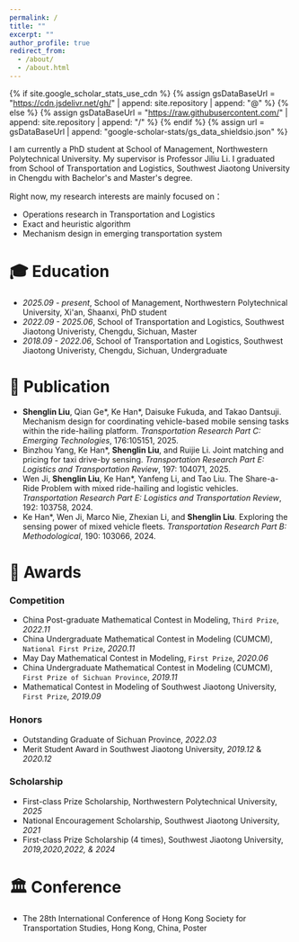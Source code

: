 ```yaml
---
permalink: /
title: ""
excerpt: ""
author_profile: true
redirect_from: 
  - /about/
  - /about.html
---
```


{% if site.google_scholar_stats_use_cdn %}
{% assign gsDataBaseUrl = "https://cdn.jsdelivr.net/gh/" | append: site.repository | append: "@" %}
{% else %}
{% assign gsDataBaseUrl = "https://raw.githubusercontent.com/" | append: site.repository | append: "/" %}
{% endif %}
{% assign url = gsDataBaseUrl | append: "google-scholar-stats/gs_data_shieldsio.json" %}

<span class='anchor' id='about-me'></span>

I am currently a PhD student at School of Management, Northwestern Polytechnical University. My supervisor is Professor Jiliu Li. I graduated from School of Transportation and Logistics, Southwest Jiaotong University in Chengdu with Bachelor's and Master's degree.

[//]: # ( <a href='https://scholar.google.com/citations?user=WMkMTb4AAAAJ'><img src="https://img.shields.io/endpoint?url={{ url | url_encode }}&logo=Google%20Scholar&labelColor=f6f6f6&color=9cf&style=flat&label=引用"></a>。)

Right now, my research interests are mainly focused on：
- Operations research in Transportation and Logistics
- Exact and heuristic algorithm
- Mechanism design in emerging transportation system


<span class='anchor' id='-xl'></span>

# 🎓 Education

[//]: # (- *2016.06 - 2022.12*, <a href="https://www.hust.edu.cn/"><img class="svg" src="/images/HUST_logo.svg" width="23pt"></a> 华中科技大学 机械科学与工程学院, 湖北武汉, 推免直博 )
- *2025.09 - present*, School of Management, Northwestern Polytechnical University, Xi'an, Shaanxi, PhD student
- *2022.09 - 2025.06*, School of Transportation and Logistics, Southwest Jiaotong Univeristy, Chengdu, Sichuan, Master
- *2018.09 - 2022.06*, School of Transportation and Logistics, Southwest Jiaotong Univeristy, Chengdu, Sichuan, Undergraduate
 
<span class='anchor' id='-lwzl'></span>

# 📝 Publication

[//]: # (- Bo Feng, Jianbo Wu, Hongming Tu, `Jian Tang`, Yihua Kang. A Review of Magnetic Flux Leakage Nondestructive Testing. *Materials*. 2022, 15 &#40;20&#41;: 7362. &#40;JCR:Q1; IF:3.748&#41;[[网页]]&#40;https://dx.doi.org/10.3390/ma15207362&#41; [[预览]]&#40;https://github.com/tangjyan/tangjyan.github.io/blob/main/pdf/FengB-2022-A%20Review%20of%20Magnetic%20Flux%20Leakage%20Nondestructive%20Testing.pdf&#41; [[下载]]&#40;/pdf/FengB-2022-A%20Review%20of%20Magnetic%20Flux%20Leakage%20Nondestructive%20Testing.pdf&#41;)

- **Shenglin Liu**, Qian Ge*, Ke Han*, Daisuke Fukuda, and Takao Dantsuji. Mechanism design for coordinating vehicle-based mobile sensing tasks within the ride-hailing platform. *Transportation Research Part C: Emerging Technologies*, 176:105151, 2025.
- Binzhou Yang, Ke Han*, **Shenglin Liu**, and Ruijie Li. Joint matching and pricing for taxi drive-by sensing. *Transportation Research Part E: Logistics and Transportation Review*, 197: 104071, 2025.
- Wen Ji, **Shenglin Liu**, Ke Han*, Yanfeng Li, and Tao Liu. The Share-a-Ride Problem with mixed ride-hailing and logistic vehicles. *Transportation Research Part E: Logistics and Transportation Review*, 192: 103758, 2024.
- Ke Han*, Wen Ji, Marco Nie, Zhexian Li, and **Shenglin Liu**. Exploring the sensing power of mixed vehicle fleets. *Transportation Research Part B: Methodological*, 190: 103066, 2024.


<span class='anchor' id='-ryjx'></span>

# 🏅 Awards

### Competition

- China Post-graduate Mathematical Contest in Modeling, `Third Prize`, *2022.11*
- China Undergraduate Mathematical Contest in Modeling (CUMCM), `National First Prize`, *2020.11*
- May Day Mathematical Contest in Modeling, `First Prize`, *2020.06*
- China Undergraduate Mathematical Contest in Modeling (CUMCM), `First Prize of Sichuan Province`, *2019.11*
- Mathematical Contest in Modeling of Southwest Jiaotong University, `First Prize`, *2019.09*

### Honors
- Outstanding Graduate of Sichuan Province, *2022.03*
- Merit Student Award in Southwest Jiaotong University, *2019.12* & *2020.12*

### Scholarship
- First-class Prize Scholarship, Northwestern Polytechnical University, *2025*
- National Encouragement Scholarship, Southwest Jiaotong University, *2021*
- First-class Prize Scholarship (4 times), Southwest Jiaotong University, *2019,2020,2022, & 2024*

<span class='anchor' id='-xshy'></span>

# 🏛️ Conference

- The 28th International Conference of Hong Kong Society for Transportation Studies, Hong Kong, China, Poster

<span class='anchor' id='-gzsx'></span>

[//]: # (# 💻 工作实习)

